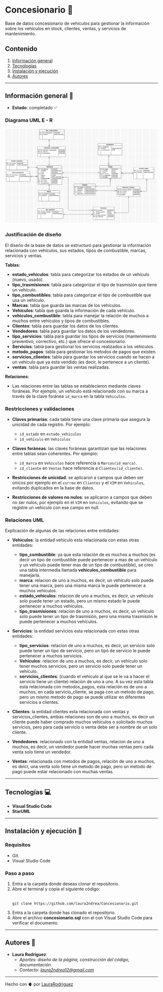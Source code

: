 # Concesionario 🚗
Base de datos concesionario de vehículos para gestionar la información sobre los vehículos en stock, clientes, ventas, y servicios de mantenimiento. 
## Contenido 
1. [Información general](#info-general)
2. [Tecnologías](#tecno)
3. [Instalación y ejecución](#install)
4. [Autores](#autores)

---
<a name="info-general"></a>
## Información general :speech_balloon:

- **Estado**: completado :white_check_mark:
  
### Diagrama UML E - R

  <img src="Concesionario.jpg">

### Justificación de diseño 

El diseño de la base de datos se estructuró para gestionar la información relacionada con vehículos, sus estados, tipos de combustible, marcas, servicios y ventas.

**Tablas**:
   - **estado_vehiculos**: tabla para categorizar los estados de un vehículo (nuevo, usado). 
   - **tipo_trasmisiones**: tabla para categorizar el tipo de trasmisión que tiene un vehículo. 
   - **tipo_combustibles**: tabla para categorizar el tipo de combustible que usa un vehículo. 
   - **Marcas**: tabla que guarda las marcas de los vehículos. 
   - **Vehículos**: tabla que guarda la información de cada vehículo. 
   - **vehiculos_combustible**: tabla para manejar la relación de muchos a muchos entre vehículos y tipos de combustibles. 
   - **Clientes**: tabla para guardar los datos de los clientes. 
   - **Vendedores**: tabla para guardar los datos de los vendedores. 
   - **tipo_servicios**: tabla para guardar los tipos de servicios (mantenimiento preventivo, correctivo, etc.) que ofrece el concesionario. 
   - **Servicios**: tabla para gestionar los servicios realizados a los vehículos. 
   - **metodo_pagos**: tabla para gestionar los metodos de pagos que existen. 
   - **servicios_clientes**: tabla para guardar los servicios cuando se hacen a un vehículo que ya esta vendido (es decir, le pertenece a un cliente). 
   - **ventas**: tabla para guardar las ventas realizadas. 

**Relaciones**:
   - Las relaciones entre las tablas se establecieron mediante claves foráneas. Por ejemplo, un vehículo está relacionado con su marca a través de la clave foránea `id_marca` en la tabla `Vehiculos`. 

### Restricciones y validaciones

- **Claves primarias**: cada tabla tiene una clave primaria que asegura la unicidad de cada registro. Por ejemplo:
   - `id_estado` en `estado_vehiculos`
   - `id_vehiculo` en `Vehiculos`

- **Claves foráneas**: las claves foráneas garantizan que las relaciones entre tablas sean coherentes. Por ejemplo:
   - `id_marca` en `Vehiculos` hace referencia a `Marcas(id_marca)`.
   - `id_cliente` en `Ventas` hace referencia a `Clientes(id_cliente)`.

- **Restricciones de unicidad**: se aplicaron a campos que deben ser únicos por ejemplo en el `correo` en `Clientes` y el `VIM` en `Vehiculos`, evitando duplicados en la base de datos.
  
- **Restricciones de valores no nulos**: se aplicaron a campos que deben no ser nulos, por ejemplo en el `VIM` en `Vehiculos`, evitando que se registre un vehiculo con ese campo en null. 
  
### Relaciones UML
Explicación de algunas de las relaciones entre entidades: 

- **Vehiculos**: la entidad vehiculo esta relacionada con estas otras entidades:
  - **tipo_combustible**: ya que esta relación de es muchos a muchos (es decir un tipo de combustible puede pertenecer a mas de un vehículo y un vehículo puede tener mas de un tipo de combustible), se creo una tabla intermedia llamada     **vehiculos_combustible** para manejarla.
  - **marca**: relacion de uno a muchos, es decir, un vehículo solo puede tener una marca, pero una misma marca le puede pertenecer a muchos vehículos.
  - **estado_vehículos**: relacion de uno a muchos, es decir, un vehículo solo puede tener un estado, pero un mismo estado le puede pertenecer a muchos vehículos.
  - **tipo_trasmisiones**: relacion de uno a muchos, es decir, un vehículo solo puede tener un tipo de trasmisión, pero una misma trasmisión le puede pertenecer a muchos vehículos.
 
- **Servicios**: la entidad servicios esta relacionada con estas otras entidades:
  - **tipo_servicios**: relacion de uno a muchos, es decir, un servicio solo puede tener un tipo de servicio, pero un tipó de servicio le puede pertenecer a muchos servicios.
  - **Vehículos**: relacion de uno a muchos, es decir, un vehículo solo tener muchos servicios, pero un servicio solo puede tener un vehículo. 
  - **servicios_clientes**: (cuando el vehículo al que se le va a hacer el servicio tiene un cliente) relacion de uno a uno. A su vez esta tabla esta relacionada con metodos_pagos, esta relación es de uno a muchos, en cada servicio_cliente, se paga con un metodo de pago, pero un mismo metodo de pago se puede utilizar en diferentes servicios a clientes.
 
- **Clientes**: la entidad clientes esta relacionada con ventas y servicios_clientes, ambas relaciones son de uno a muchos, es decir un cliente puede haber comprado muchos vehiculos o solicitado muchos servicios, pero para cada servicio o venta debe ser a nombre de un solo cliente.

- **Vendedores**: relacionado con la entidad ventas, relacion de uno a muchos, es decir, un vendedor puede hacer muchas ventas pero cada venta solo tiene un vendedor. 

- **Ventas**: relacionada con metodos de pagos, relación de uno a muchos, es deicr, una venta solo tiene un metodo de pago, pero un metodo de pago puede estar relacionado con muchas ventas. 

---
<a name="tecno"></a>
## Tecnologías :computer:

- **Visual Studio Code**
- **StarUML**

---
<a name="install"></a>
## Instalación y ejecución :wrench:

### Requisitos 
- Git. 
- Visual Studio Code
  
### Paso a paso 
1. Entra a la carpeta donde deseas clonar el repositorio.
2. Abre el terminal y copia el siguiente código: <br><br>
   ```
   git clone https://github.com/laura2ndrea/Concesionario.git 
   ```
3. Entra a la carpeta donde has clonado el repositorio.
4. Abre el archivo **concesionario.sql** con el con Visual Studio Code para verificar el documento.
---


## Autores :woman:
<a name="autores"></a>

- **Laura Rodríguez**:
   - *Aportes: diseño de la página, construcción del código, documentación.*
   - *Contacto: laura2ndrea12@gmail.com*

---

Hecho con 🫀 por [LauraRodriguez](https://github.com/laura2ndrea)
